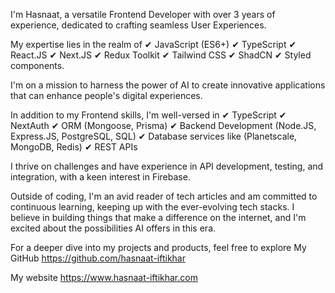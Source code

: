 I'm Hasnaat, a versatile Frontend Developer with over 3 years of experience, dedicated to crafting seamless User Experiences. 

My expertise lies in the realm of 
✔ JavaScript (ES6+)
✔ TypeScript
✔ React.JS
✔ Next.JS
✔ Redux Toolkit
✔ Tailwind CSS
✔ ShadCN
✔ Styled components. 

I'm on a mission to harness the power of AI to create innovative applications that can enhance people's digital experiences.

In addition to my Frontend skills, I'm well-versed in
✔ TypeScript
✔ NextAuth
✔ ORM (Mongoose, Prisma)
✔ Backend Development (Node.JS, Express.JS, PostgreSQL, SQL)
✔ Database services like (Planetscale, MongoDB, Redis)
✔ REST APIs

I thrive on challenges and have experience in API development, testing, and integration, with a keen interest in Firebase.

Outside of coding, I'm an avid reader of tech articles and am committed to continuous learning, keeping up with the ever-evolving tech stacks. I believe in building things that make a difference on the internet, and I'm excited about the possibilities AI offers in this era.

For a deeper dive into my projects and products, feel free to explore
My GitHub
https://github.com/hasnaat-iftikhar

My website
https://www.hasnaat-iftikhar.com
